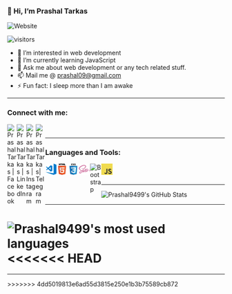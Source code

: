### 👋 Hi, I’m Prashal Tarkas

![Website](https://img.shields.io/website?label=prashal9499.github.io&style=for-the-badge&url=https://prashal9499.github.io)

![visitors](https://visitor-badge.glitch.me/badge?page_id=Prashal9499.Prashal9499)

- 👀 I’m interested in web development
- 🌱 I’m currently learning JavaScript
- 💬 Ask me about web development or any tech related stuff.
- 📫 Mail me @ prashal09@gmail.com
- ⚡ Fun fact: I sleep more than I am awake

 <hr />

### Connect with me:

[<img align="left" alt="Prashal Tarkas | Facebook" width="22px" src="https://image.flaticon.com/icons/png/512/124/124010.png" />](https://www.facebook.com/Prashal.9499/)
[<img align="left" alt="Prashal Tarkas | LinkedIn" width="22px" src="https://image.flaticon.com/icons/png/512/124/124011.png" />](https://www.linkedin.com/in/prashal9499/)
[<img align="left" alt="Prashal Tarkas | Instagram" width="22px" src="https://image.flaticon.com/icons/png/512/124/124032.png"/>](https://www.instagram.com/prashal_9499/)
[<img align="left" alt="Prashal Tarkas| Telegram" width="22px" src="https://image.flaticon.com/icons/png/512/124/124019.png"/>](https://t.me/Prashal_9499)
<br>

 <hr />

### Languages and Tools:

  <img align="left" alt="Visual Studio Code" width="26px" src="https://raw.githubusercontent.com/github/explore/80688e429a7d4ef2fca1e82350fe8e3517d3494d/topics/visual-studio-code/visual-studio-code.png" />
  <img align="left" alt="HTML5" width="26px" src="https://raw.githubusercontent.com/github/explore/80688e429a7d4ef2fca1e82350fe8e3517d3494d/topics/html/html.png" />
  <img align="left" alt="CSS3" width="26px" src="https://raw.githubusercontent.com/github/explore/80688e429a7d4ef2fca1e82350fe8e3517d3494d/topics/css/css.png" />
  <img align="left" alt="Sass" width="26px" src="https://raw.githubusercontent.com/github/explore/80688e429a7d4ef2fca1e82350fe8e3517d3494d/topics/sass/sass.png" />
  <img align="left" alt="Bootstrap" width="26px" src="https://raw.githubusercontent.com/jmnote/z-icons/master/svg/bootstrap.svg" />
  <img align="left" alt="JavaScript" width="26px"src="https://raw.githubusercontent.com/github/explore/80688e429a7d4ef2fca1e82350fe8e3517d3494d/topics/javascript/javascript.png"/>

<br>
<br>

 <hr />

![Prashal9499's GitHub Stats](https://github-readme-stats.vercel.app/api?username=prashal9499&&show_icons=true&title_color=2dbff&icon_color=2dbff&text_color=e4c083&bg_color=0D1117)

 <hr />
 
 ![Prashal9499's most used languages](https://github-readme-stats.vercel.app/api/top-langs/?username=prashal9499&amp;theme=dark&amp;hide_langs_below=1)
<<<<<<< HEAD
=======
 
 <hr />
>>>>>>> 4dd5019813e6ad55d3815e250e1b3b75589cb872
